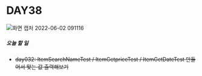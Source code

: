 # DAY38

![화면 캡처 2022-06-02 091116](https://user-images.githubusercontent.com/103159709/171525779-78f2c8be-007e-4c5a-ab5c-deeba24ed942.png)


##### 오늘 할 일
* ~~day032: ItemSearchNameTest / ItemGetpriceTest / ItemGetDateTest 만들어서 맞는 값 출력해보기~~
